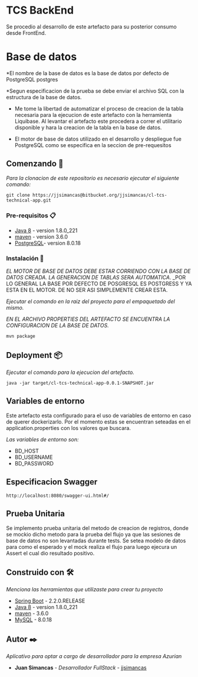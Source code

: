# TCS BackEnd

Se procedio al desarrollo de este artefacto para su posterior consumo desde FrontEnd.

# Base de datos
*El nombre de la base de datos es la base de datos por defecto de PostgreSQL postgres

*Segun especificacion de la prueba se debe enviar el archivo SQL con la estructura de la base de datos. 

* Me tome la libertad de automatizar el proceso de creacion de la tabla necesaria para la ejecucion de este artefacto
con la herramienta Liquibase. Al levantar el artefacto este procedera a correr el utilitario disponible y hara la creacion
de la tabla en la base de datos. 

* El motor de base de datos utilizado en el desarrollo y despliegue fue PostgreSQL como se especifica en la seccion de 
pre-requesitos

## Comenzando 🚀

_Para la clonacion de este repositorio es necesario ejecutar el siguiente comando:_

```
git clone https://jjsimancas@bitbucket.org/jjsimancas/cl-tcs-technical-app.git
```

### Pre-requisitos 📋

* [Java 8](https://www.oracle.com/technetwork/java/javase/downloads/jdk8-downloads-2133151.html) - version 1.8.0_221
* [maven](https://maven.apache.org/) - version 3.6.0
* [PostgreSQL](https://www.postgresql.org/)- version 8.0.18


### Instalación 🔧
_EL MOTOR DE BASE DE DATOS DEBE ESTAR CORRIENDO CON LA BASE DE DATOS CREADA. LA GENERACION DE TABLAS SERA AUTOMATICA_.
_POR LO GENERAL LA BASE POR DEFECTO DE POSGRESQL ES POSTGRESS Y YA ESTA EN EL MOTOR. DE NO SER ASI SIMPLEMENTE CREAR
ESTA.

_Ejecutar el comando en la raiz del proyecto para el empaquetado del mismo._

_EN EL ARCHIVO PROPERTIES DEL ARTEFACTO SE ENCUENTRA LA CONFIGURACION DE LA BASE DE DATOS._

```
mvn package
```

## Deployment 📦

_Ejecutar el comando para la ejecucion del artefacto._

```
java -jar target/cl-tcs-technical-app-0.0.1-SNAPSHOT.jar
```

## Variables de entorno
Este artefacto esta configurado para el uso de variables de entorno en caso de querer dockerizarlo.
Por el momento estas se encuentran seteadas en el application.properties con los valores que buscara.

_Las variables de entorno son:_
* BD_HOST
* BD_USERNAME
* BD_PASSWORD

## Especificacion Swagger
```
http://localhost:8080/swagger-ui.html#/

```

## Prueba Unitaria
Se implemento prueba unitaria del metodo de creacion de registros, donde se mockio dicho 
metodo para la prueba del flujo ya que las sesiones de base de datos no son levantadas
durante tests. Se setea modelo de datos para como el esperado y el mock realiza el 
flujo para luego ejecura un Assert el cual dio resultado positivo.
  
  

## Construido con 🛠️

_Menciona las herramientas que utilizaste para crear tu proyecto_

* [Spring Boot](https://spring.io) - 2.2.0.RELEASE
* [Java 8](https://www.oracle.com/technetwork/java/javase/downloads/jdk8-downloads-2133151.html) - version 1.8.0_221
* [maven](https://maven.apache.org/) - 3.6.0
* [MySQL](https://www.mysql.com/) - 8.0.18


## Autor ✒️

_Aplicativo para optar a cargo de desarrollador para la empresa Azurian_

* **Juan Simancas** - *Desarrollador FullStack* - [jjsimancas](https://github.com/jjsimancas)

